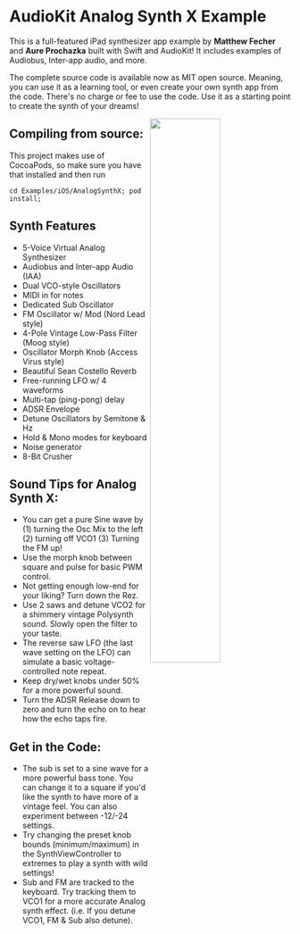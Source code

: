 # AudioKit Analog Synth X Example

This is a full-featured iPad synthesizer app example by **Matthew Fecher** and **Aure Prochazka** built with Swift and AudioKit! It includes examples of Audiobus, Inter-app audio, and more.

The complete source code is available now as MIT open source. Meaning, you can use it as a learning tool, or even create your own synth app from the code. There's no charge or fee to use the code. Use it as a starting point to create the synth of your dreams!

<img width="50%" align="right" src="http://audiokit.io/examples/AnalogSynthX/analgsynthx.jpg">

## Compiling from source:

This project makes use of CocoaPods, so make sure you have that installed and then run

```
cd Examples/iOS/AnalogSynthX; pod install;
```

## Synth Features   

* 5-Voice Virtual Analog Synthesizer
* Audiobus and Inter-app Audio (IAA)
* Dual VCO-style Oscillators
* MIDI in for notes
* Dedicated Sub Oscillator
* FM Oscillator w/ Mod (Nord Lead style)
* 4-Pole Vintage Low-Pass Filter (Moog style)
* Oscillator Morph Knob (Access Virus style)
* Beautiful Sean Costello Reverb
* Free-running LFO w/ 4 waveforms
* Multi-tap (ping-pong) delay
* ADSR Envelope
* Detune Oscillators by Semitone & Hz
* Hold & Mono modes for keyboard
* Noise generator
* 8-Bit Crusher

## Sound Tips for Analog Synth X:

* You can get a pure Sine wave by (1) turning the Osc Mix to the left (2) turning off VCO1 (3) Turning the FM up!
* Use the morph knob between square and pulse for basic PWM control.
* Not getting enough low-end for your liking? Turn down the Rez.
* Use 2 saws and detune VCO2 for a shimmery vintage Polysynth sound. Slowly open the filter to your taste.
* The reverse saw LFO (the last wave setting on the LFO) can simulate a basic voltage-controlled note repeat.
* Keep dry/wet knobs under 50% for a more powerful sound.
* Turn the ADSR Release down to zero and turn the echo on to hear how the echo taps fire.

## Get in the Code:

* The sub is set to a sine wave for a more powerful bass tone. You can change it to a square if you'd like the synth to have more of a vintage feel. You can also experiment between -12/-24 settings.
* Try changing the preset knob bounds (minimum/maximum) in the SynthViewController to extremes to play a synth with wild settings!
* Sub and FM are tracked to the keyboard. Try tracking them to VCO1 for a more accurate Analog synth effect. (i.e. If you detune VCO1, FM & Sub also detune).

